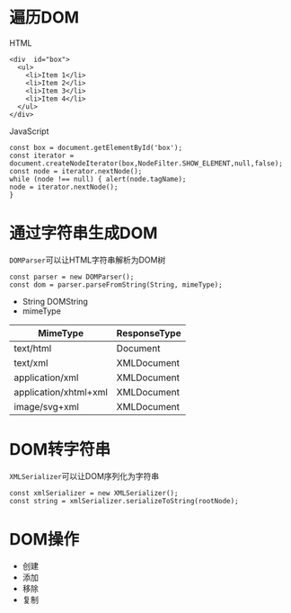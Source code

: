 # 遍历DOM
HTML
```
<div  id="box">
  <ul>
    <li>Item 1</li>
    <li>Item 2</li>
    <li>Item 3</li>
    <li>Item 4</li>
  </ul>
</div>
```
JavaScript
```
const box = document.getElementById('box');
const iterator = document.createNodeIterator(box,NodeFilter.SHOW_ELEMENT,null,false);
const node = iterator.nextNode();
while (node !== null) { alert(node.tagName);
node = iterator.nextNode();
}
```
# 通过字符串生成DOM
`DOMParser`可以让HTML字符串解析为DOM树
```
const parser = new DOMParser();
const dom = parser.parseFromString(String, mimeType);
```
- String
DOMString
- mimeType

|  MimeType   | ResponseType  |
|  ----  | ----  |
| text/html  | Document |
| text/xml  | XMLDocument |
| application/xml  | XMLDocument |
| application/xhtml+xml  | XMLDocument |
| image/svg+xml  | XMLDocument |
# DOM转字符串
`XMLSerializer`可以让DOM序列化为字符串
```
const xmlSerializer = new XMLSerializer();
const string = xmlSerializer.serializeToString(rootNode);
```
# DOM操作
- 创建
- 添加
- 移除
- 复制
